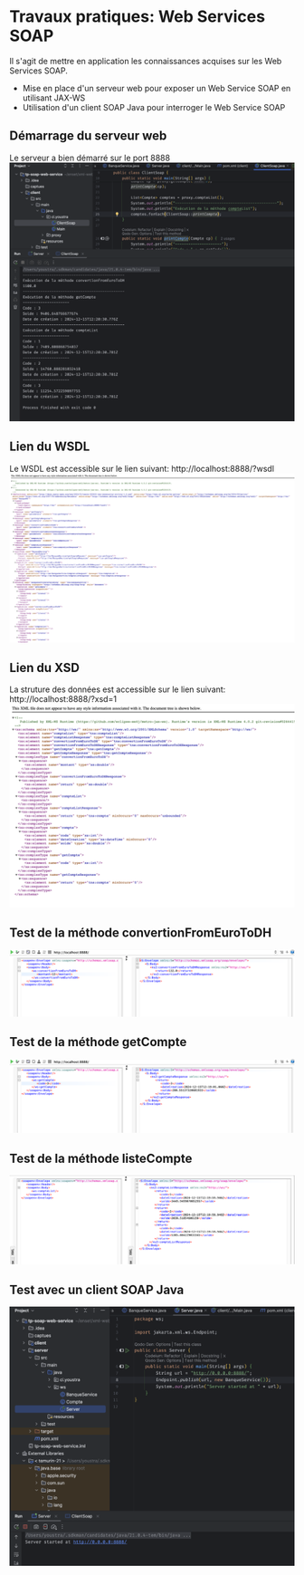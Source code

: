 # Travaux pratiques: Web Services SOAP

Il s'agit de mettre en application les connaissances acquises sur les Web Services SOAP.

- Mise en place d'un serveur web pour exposer un Web Service SOAP en utilisant JAX-WS
- Utilisation d'un client SOAP Java pour interroger le Web Service SOAP

## Démarrage du serveur web
Le serveur a bien démarré sur le port 8888
<img src="/captures/1.png">

## Lien du WSDL
Le WSDL est accessible sur le lien suivant: http://localhost:8888/?wsdl
<img src="/captures/2.png">

## Lien du XSD
La struture des données est accessible sur le lien suivant: http://localhost:8888/?xsd=1
<img src="/captures/3.png">

## Test de la méthode convertionFromEuroToDH
<img src="/captures/4.png">

## Test de la méthode getCompte
<img src="/captures/5.png">

## Test de la méthode listeCompte
<img src="/captures/6.png">

## Test avec un client SOAP Java
<img src="/captures/7.png">